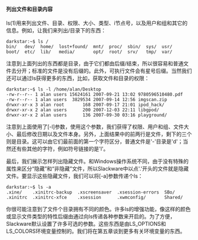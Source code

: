 #### 列出文件和目录内容

ls(1)用来列出文件、目录、权限、大小、类型、i节点号，以及用户和组和其它的信息。例如，让我们来列出/目录下的东西：  
```plain
darkstar:~$ ls /
bin/   dev/  home/  lost+found/  mnt/  proc/  sbin/  sys/  usr/
boot/  etc/  lib/   media/       opt/  root/  srv/   tmp/  var/
```  
注意到上面列出的东西都是目录，由于它们都由后缀/结束，所以很容易和普通文件去分开；标准的文件是没有后缀的。此外，可执行文件会有星号后缀。当然我们还可以通过ls获得更多的东西，比如，获取文件和目录的权限：  
```plain
darkstar:~$ ls -l /home/alan/Desktop
-rw-r--r-- 1 alan users 15624161 2007-09-21 13:02 9780596510480.pdf
-rw-r--r-- 1 alan users  3829534 2007-09-14 12:56 imgscan.zip
drwxr-xr-x 3 alan root       168 2007-09-17 21:01 ipod_hack/
drwxr-xr-x 2 alan users      200 2007-12-03 22:11 libgpod/
drwxr-xr-x 2 alan users      136 2007-09-30 03:16 playground/
```  
注意到上面使用了[-l]参数，使用这个参数，我们获得了权限、用户和组、文件大小、最后修改日期以及文件本身。另外，上面结果中的前两行是文件，剩下的三个则是目录。这可以由它们最前面的第一个字符区分，普通文件是'-'目录是'd'；当然还有些其他的字符，例如符号链接的是'l'。   

最后，我们展示怎样列出隐藏文件。和Windows操作系统不同，由于没有特殊的属性来区分“隐藏”和“非隐藏”文件，所以Slackware中以点'.'开头的文件就是隐藏文件。要显示这些隐藏文件，我们可以将[-a]参数传递个ls：  
```plain
darkstar:~$ ls -a
.xine/    .xinitrc-backup  .xscreensaver  .xsession-errors  SBo/
.xinitrc  .xinitrc-xfce    .xsession      .xwmconfig/       Shared/
```  

你很可能注意到了文件个目录拥有不同的颜色。许多ls的增强功能，像这样的颜色或显示文件类型的特性后缀由通过向ls传递各种参数来开启的。为了方便，Slackware默认设置了许多可选的参数。这些东西是由LS_OPTIONS和LS_COLORS环境变量控制的。我们将在第五章谈到更多有关环境变量的东西。  
